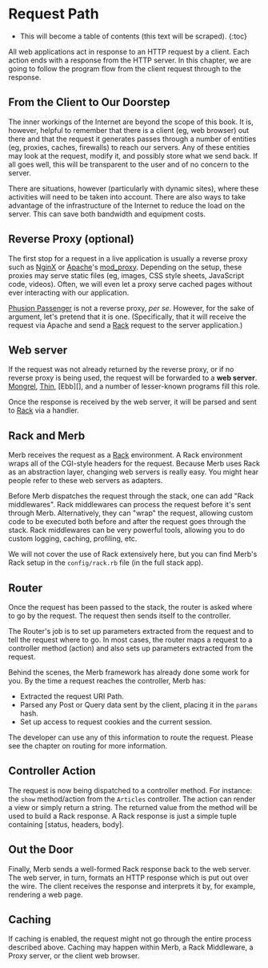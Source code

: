 # Request Path

* This will become a table of contents (this text will be scraped).
{:toc}

All web applications act in response to an HTTP request by a client.
Each action ends with a response from the HTTP server.
In this chapter, we are going to follow the program flow
from the client request through to the response.

## From the Client to Our Doorstep

The inner workings of the Internet are beyond the scope of this book.
It is, however, helpful to remember
that there is a client (eg, web browser) out there
and that the request it generates passes through a number
of entities (eg, proxies, caches, firewalls) to reach our servers.
Any of these entities may look at the request, modify it,
and possibly store what we send back.
If all goes well, this will be transparent to the user
and of no concern to the server.

There are situations, however (particularly with dynamic sites),
where these activities will need to be taken into account.
There are also ways to take advantage of the infrastructure of the Internet
to reduce the load on the server.
This can save both bandwidth and equipment costs.

## Reverse Proxy (optional)

The first stop for a request in a live application
is usually a reverse proxy such as [NginX][] or [Apache][]'s [mod\_proxy][].
Depending on the setup, these proxies may serve static files
(eg, images, CSS style sheets, JavaScript code, videos).
Often, we will even let a proxy serve cached pages
without ever interacting with our application.

[Phusion Passenger][] is not a reverse proxy, _per se_.
However, for the sake of argument, let's pretend that it is one.
(Specifically, that it will receive the request via Apache
and send a [Rack][] request to the server application.)

## Web server

If the request was not already returned by the reverse proxy,
or if no reverse proxy is being used,
the request will be forwarded to a **web server**.
[Mongrel][], [Thin][], [Ebb][], and a number of lesser-known programs
fill this role.

Once the response is received by the web server,
it will be parsed and sent to [Rack][] via a handler.


## Rack and Merb

Merb receives the request as a [Rack][] environment.
A Rack environment wraps all of the CGI-style headers for the request.
Because Merb uses Rack as an abstraction layer,
changing web servers is really easy.
You might hear people refer to these web servers as adapters.

Before Merb dispatches the request through the stack,
one can add "Rack middlewares".
Rack middlewares can process the request before it's sent through Merb.
Alternatively, they can "wrap" the request,
allowing custom code to be executed both before and after the request
goes through the stack.
Rack middlewares can be very powerful tools, allowing you to do
custom logging, caching, profiling, etc.

We will not cover the use of Rack extensively here,
but you can find Merb's Rack setup in the ``config/rack.rb`` file
(in the full stack app).

## Router

Once the request has been passed to the stack,
the router is asked where to go by the request.
The request then sends itself to the controller.

The Router's job is to set up parameters extracted from the request
and to tell the request where to go. 
In most cases, the router maps a request to a controller method (action)
and also sets up parameters extracted from the request.

Behind the scenes, the Merb framework has already done some work for you.
By the time a request reaches the controller, Merb has:

* Extracted the request URI Path.
* Parsed any Post or Query data sent by the client,
  placing it in the ``params`` hash.
* Set up access to request cookies and the current session.

The developer can use any of this information to route the request.
Please see the chapter on routing <!-- (???) --> for more information.

## Controller Action

The request is now being dispatched to a controller method.
For instance: the ``show`` method/action from the ``Articles`` controller.
The action can render a view or simply return a string.
The returned value from the method will be used to build a Rack response.
A Rack response is just a simple tuple containing [status, headers, body].

## Out the Door

Finally, Merb sends a well-formed Rack response back to the web server.
The web server, in turn, formats an HTTP response
which is put out over the wire.
The client receives the response and interprets it by, for example,
rendering a web page.


## Caching

If caching is enabled,
the request might not go through the entire process described above.
Caching may happen within Merb, a Rack Middleware, a Proxy server,
or the client web browser.


<!-- Links -->
[Apache]:             http://httpd.apache.org/
[GlassFish]:          /deployment/jruby
[mod\_proxy]:         http://httpd.apache.org/docs/2.0/mod/mod_proxy.html
[Mongrel]:            http://mongrel.rubyforge.org/
[MVC]:                /getting-started/mvc
[NginX]:              /deployment/nginx
[Phusion Passenger]:  /deployment/passenger
[Rack]:               http://rack.rubyforge.org/
[Thin]:               http://code.macournoyer.com/thin/
